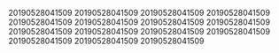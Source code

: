 20190528041509
20190528041509
20190528041509
20190528041509
20190528041509
20190528041509
20190528041509
20190528041509
20190528041509
20190528041509
20190528041509
20190528041509
20190528041509
20190528041509
20190528041509
